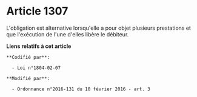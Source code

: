 # Article 1307

L'obligation est alternative lorsqu'elle a pour objet plusieurs prestations et que l'exécution de l'une d'elles libère le
débiteur.

**Liens relatifs à cet article**

	**Codifié par**:

	  - Loi n°1804-02-07

	**Modifié par**:

	  - Ordonnance n°2016-131 du 10 février 2016 - art. 3
